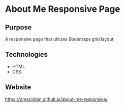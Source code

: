 # About Me Responsive Page

## Purpose
A responsive page that utilizes Bootstraps grid layout

## Technologies 
* HTML
* CSS

## Website

https://dresroldan.github.io/about-me-responsive/

